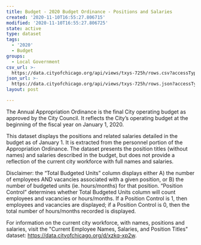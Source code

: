 ```yaml
---
title: Budget - 2020 Budget Ordinance - Positions and Salaries
created: '2020-11-10T16:55:27.806715'
modified: '2020-11-10T16:55:27.806725'
state: active
type: dataset
tags:
  - '2020'
  - Budget
groups:
  - Local Government
csv_url: >-
  https://data.cityofchicago.org/api/views/txys-725h/rows.csv?accessType=DOWNLOAD
json_url: >-
  https://data.cityofchicago.org/api/views/txys-725h/rows.json?accessType=DOWNLOAD
layout: post

---
```

The Annual Appropriation Ordinance is the final City operating budget as approved by the City Council. It reflects the City’s operating budget at the beginning of the fiscal year on January 1, 2020.

This dataset displays the positions and related salaries detailed in the budget as of January 1. It is extracted from the personnel portion of the Appropriation Ordinance. The dataset presents the position titles (without names) and salaries described in the budget, but does not provide a reflection of the current city workforce with full names and salaries.

Disclaimer: the “Total Budgeted Units” column displays either A) the number of employees AND vacancies associated with a given position, or B) the number of budgeted units (ie. hours/months) for that position. “Position Control” determines whether Total Budgeted Units column will count employees and vacancies or hours/months. If a Position Control is 1, then employees and vacancies are displayed; if a Position Control is 0, then the total number of hours/months recorded is displayed.

For information on the current city workforce, with names, positions and salaries, visit the "Current Employee Names, Salaries, and Position Titles" dataset: https://data.cityofchicago.org/d/xzkq-xp2w.
